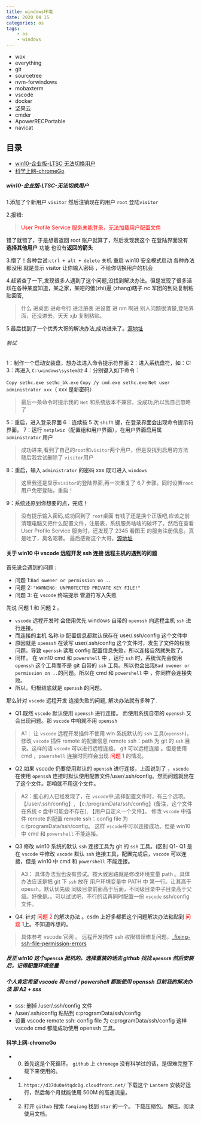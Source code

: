 ```yaml
---
title: windows环境
date: 2020 04 15
categories: os
tags:
    - os
    - windows
---
```


-   wox
-   everything
-   git
-   sourcetree
-   nvm-forwindows
-   mobaxterm
-   vscode
-   docker
-   坚果云
-   cmder
-   ApowerRECPortable
-   navicat

## 目录

-   [win10-企业版-LTSC 无法切换用户](#win10-企业版-LTSC无法切换用户)
-   [科学上网-chromeGo](#科学上网-chromeGo)

##### win10-企业版-LTSC-无法切换用户

1.添加了个新用户 `visitor` 然后注销现在的用户 `root` 登陆`visitor`

2.报错:

> <font  color='red'> User Profile Service 服务未能登录，无法加载用户配置文件</font>

错了就错了，于是想着返回 root 账户就算了，然后发现我这个 在登陆界面没有 **选择其他用户** 功能 也没有**返回的箭头**

3.懵了！各种尝试:`ctrl + alt + delete` 关机 重启 win10 安全模式启动 各种办法都没用 就是显示 visitor 让你输入密码 ，不给你切换用户的机会

4.赶紧查了一下,发现很多人遇到了这个问题,没找到解决办法。但是发现了很多活跃在各种某度知道，某之家，某吧的傻(zhi)逼 (zhang)瞎子 nc 军团的到处复制粘贴回答,

> 什么 进桌面 进命令行 进注册表 进设置 进 nm 啊进 别人问题很清楚,登陆界面，还没进去。天天 xjb 复制粘贴。

5.最后找到了一个优秀大哥的解决办法,成功进来了。[源地址](https://zhidao.baidu.com/question/1770296959514572980.html)

###### 尝试

1：制作一个启动安装盘，想办法进入命令提示符界面
2：进入系统盘符，如：C:\
3：再进入 `C:\windows\system32`
4：分别键入如下命令：

`Copy sethc.exe sethc_bk.exe`
`Copy /y cmd.exe sethc.exe`
`Net user administrator xxx`（ xxx 是新密码）

> 最后一条命令时提示我的 `Net` 和系统版本不兼容，没成功,所以我自己忽略了

5：重启，进入登录界面
6：连续按 5 次 `shift` 键，在登录界面会出现命令提示符界面。
7：运行 `netplwiz`（配置组和用户界面），在用户界面启用属 `administrator` 用户

> 成功进来,看到了自己的`root`和`visitor`两个用户，但是没找到启用的方法
> 随后我尝试删除了 `visitor`用户

8：重启，输入 `administrator` 的密码 xxx 既可进入 `windows`

> 这里我还是显示`visitor`的登陆界面,再一次重复了 6,7 步骤。同时设置`root`用户免密登陆，重启！

9：系统还原到你想要的点，完成！

> 没有提示输入密码,成功回到了 `root`桌面
> 有钱了还是换个正版吧,应该之前清理电脑又把什么配置文件，注册表，系统服务啥啥的破坏了。然后在查看 User Profile Service 服务时，还发现了 2345 看图王 的服务注册信息。真是吐了，臭名昭著。
> 最后感谢这个大哥。[源地址](https://zhidao.baidu.com/question/1770296959514572980.html)

#### 关于 win10 中 vscode 远程开发 ssh 连接 远程主机的遇到的问题

首先说会遇到的问题 :

-   问题 1:`Bad owener or permission on ..`
-   问题 2: `"WARNING: UNPROTECTED PRIVATE KEY FILE!"`
-   问题 3: 在 `vscode` 终端提示 管道符写入失败

先说 问题 1 和 问题 2 。

-   `vscode` 远程开发时 会使用优先 windows 自带的 `openssh` 向远程主机 `ssh` 进行连接。
-   而连接的主机 名称 ip 配置信息都默认保存在 user/.ssh/config 这个文件中
-   原因就是 `openssh` 在读写 user/.ssh/config 这个文件时，发生了文件的权限问题。导致 `openssh` 读取 config 配置信息失败，所以连接自然就失败了。
-   同样， 在 win10 cmd 和 `powershell` 中 ，运行 `ssh` 时，系统优先会使用 `openssh` 这个工具而不是 git 自带的 `ssh` 工具。所以也会出现`Bad owener or permission on ..`的问题。所以在 cmd 和
    `powershell` 中 ，你同样会连接失败。
-   所以，归根结底就是 `openssh` 的问题。

那么针对 `vscode` 远程开发 连接失败的问题, 解决办法就有多种了.

-   Q1.既然 `vscode` 默认使用 `openssh` 进行连接。 而使用系统自带的 `openssh` 又会出现问题。那 `vscode` 中咱就不用 `openssh`

> A1： 让 `vscode` 远程开发插件不使用 win 系统默认的 `ssh` 工具(`openssh`)，修改 `vscode` 插件 remote 的配置信息 remote ssh：path 为 git 的 `ssh` 目录。这样的话 `vscode` 可以进行远程连接。 git 可以远程连接 。但是使用 cmd ，`powershell` 连接时同样会出现 <font color=red>问题 1 </font>的情况。

-   Q2.如果 vscode 仍要使用默认的 `openssh` 进行连接，上面说到了 ，`vscode` 在使用 `openssh` 连接时默认使用配置文件/user/.ssh/config。然而问题就出在了这个文件。那咱就不用这个文件。

> A2：细心的人已经发现了，在 `vscode`中,选择配置文件时，有三个选项。【/user/.ssh/config】, 【c:/programData/ssh/config】(备注，这个文件在系统 c 盘中可能会不存在), 【用户自定义一个文件】。 修改 `vscode` 中插件 remote 的配置 remote ssh：config file 为 c:/programData/ssh/config。 这样 `vscode`中可以连接成功。但是 win10 中 cmd 和 `powershell` 不能连接。

-   Q3.修改 win10 系统的默认 `ssh` 连接工具为 git 的 `ssh` 工具。(区别 Q1- Q1 是在 `vscode` 中修改 `vscode` 默认 `ssh` 连接工具，配置完成后，`vscode` 可以连接，但是 win10 中 cmd 和 `powershell` 不能连接。

> A3： 具体办法我也没有尝试。按大致思路就是修改环境变量 path 。具体办法应该是把 git 下 `ssh` 放在 用户环境变量中 PATH 中 第一行。让其高于 ope`ssh`。默认优先级 同级目录前面高于后面，不同级目录中子目录高于父级。好像是。。可以试试吧，不行的话再同时配置一份 `vscode` ssh/config 文件。

[^_^]: # ( // TODO 有时间试试 Q3 )

-   Q4. 针对 <font color=red> 问题 2</font> 的解决办法 。csdn 上好多都把这个问题解决办法粘贴到 <font color=red> 问题 1</font>上。不知道咋想的。

> 具体参考 vscode 官网 。 远程开发插件 ssh 权限错误修复问题。[\_fixing-ssh-file-permission-errors](https://code.visualstudio.com/docs/remote/troubleshooting#_fixing-ssh-file-permission-errors)

##### 反正 win10 这个`openssh` 挺坑的。选择重装的话去 github 找找 `openssh` 然后安装后，记得配置环境变量

##### 个人肯定希望 vscode 和 cmd / powershell 都能使用 openssh 目前我的解决办法 即 A2 + sss

-   sss: 删掉 /user/.ssh/config 文件
-   /user/.ssh/config 粘贴到 c:programData/ssh/config
-   设置 vscode remote ssh: config file 为 c:programData/ssh/config 这样 vscode cmd 都能成功使用 openssh 工具。

#### 科学上网-chromeGo

-   0. 首先这是个死循环。 `github` 上 `chromego` 没有科学过的话，是很难完整下载下来使用的。

-   1. `https://d37du0a4tqdc0g.cloudfront.net/` 下载这个 `Lantern` 安装好运行，然后每个月就能使用 500M 的高速流量。
-   2. 打开 `github` 搜索 `fanqiang` 找到 `star` 的一个。 下载压缩包。 解压。阅读使用文档。
